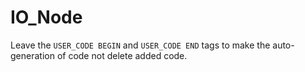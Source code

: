 # IO_Node

Leave the `USER_CODE BEGIN` and `USER_CODE END` tags to make the auto-generation of code not delete added code.
